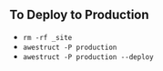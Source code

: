 ## To Deploy to Production

* `rm -rf _site`
* `awestruct -P production`
* `awestruct -P production --deploy`
